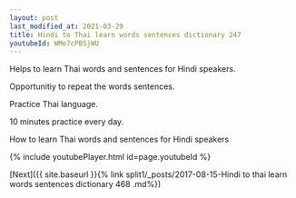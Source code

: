 ```yaml
---
layout: post
last_modified_at: 2021-03-29
title: Hindi to Thai learn words sentences dictionary 247 
youtubeId: WMe7cPBSjWU
---
```

 
 
Helps to learn Thai words and sentences for Hindi speakers.

Opportunitiy to repeat the words sentences. 

Practice Thai language. 
 
10 minutes practice every day. 
 
How to learn Thai words and sentences for Hindi speakers 
 
{% include youtubePlayer.html id=page.youtubeId %}
 
 
[Next]({{ site.baseurl }}{% link  split1/_posts/2017-08-15-Hindi to thai learn words sentences dictionary 468 .md%})
 
